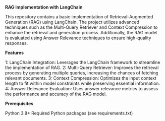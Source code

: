 **RAG Implementation with LangChain**

This repository contains a basic implementation of Retrieval-Augmented Generation (RAG) using LangChain. The project utilizes advanced techniques such as the Multi-Query Retriever and Context Compression to enhance the retrieval and generation process. Additionally, the RAG model is evaluated using Answer Relevance techniques to ensure high-quality responses.

**Features**

1: LangChain Integration: Leverages the LangChain framework to streamline the implementation of RAG.
2: Multi-Query Retriever: Improves the retrieval process by generating multiple queries, increasing the chances of fetching relevant documents.
3: Context Compression: Optimizes the input context length to fit within model constraints while preserving essential information.
4: Answer Relevance Evaluation: Uses answer relevance metrics to assess the performance and accuracy of the RAG model.

**Prerequisites**

Python 3.8+
Required Python packages (see requirements.txt)
